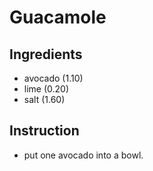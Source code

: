 # Guacamole
## Ingredients
* avocado (1.10)
* lime (0.20)
* salt (1.60)
## Instruction
* put one avocado into a bowl.
